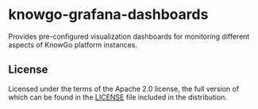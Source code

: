# knowgo-grafana-dashboards

Provides pre-configured visualization dashboards for monitoring different
aspects of KnowGo platform instances.

## License

Licensed under the terms of the Apache 2.0 license, the full version of which can be found in the
[LICENSE](https://raw.githubusercontent.com/knowgoio/knowgo-grafana-dashboards/master/LICENSE)
file included in the distribution.
